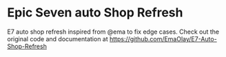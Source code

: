 # Epic Seven auto Shop Refresh
 E7 auto shop refresh inspired from @ema to fix edge cases.
 Check out the original code and documentation at https://github.com/EmaOlay/E7-Auto-Shop-Refresh 

